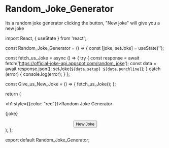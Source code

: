 # Random_Joke_Generator
Its a random joke generator clicking the button, "New joke" will give you a new joke

import React, { useState } from 'react';

const Random_Joke_Generator = () => {
  const [joke, setJoke] = useState('');

  const fetch_us_Joke = async () => {
    try {
      const response = await fetch('https://official-joke-api.appspot.com/random_joke');
      const data = await response.json();
      setJoke(`${data.setup} ${data.punchline}`);
    } catch (error) {
      console.log(error);
    }
  };

  const Give_us_New_Joke = () => {
    fetch_us_Joke();
  };

  return (
    <div>
      <h1 style={{color: "red"}}>Random Joke Generator</h1>
      <p>{joke}</p>
      <center><button onClick={Give_us_New_Joke}>New Joke</button></center>
    </div>
  );
};

export default Random_Joke_Generator;

